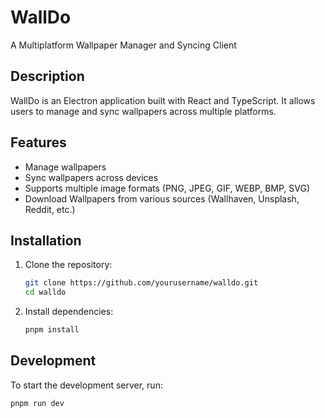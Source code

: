 # WallDo

A Multiplatform Wallpaper Manager and Syncing Client

## Description

WallDo is an Electron application built with React and TypeScript. It allows users to manage and sync wallpapers across multiple platforms.

## Features

- Manage wallpapers
- Sync wallpapers across devices
- Supports multiple image formats (PNG, JPEG, GIF, WEBP, BMP, SVG)
- Download Wallpapers from various sources (Wallhaven, Unsplash, Reddit, etc.)

## Installation

1. Clone the repository:

   ```sh
   git clone https://github.com/yourusername/walldo.git
   cd walldo
   ```

2. Install dependencies:
   ```sh
   pnpm install
   ```

## Development

To start the development server, run:

```sh
pnpm run dev
```
